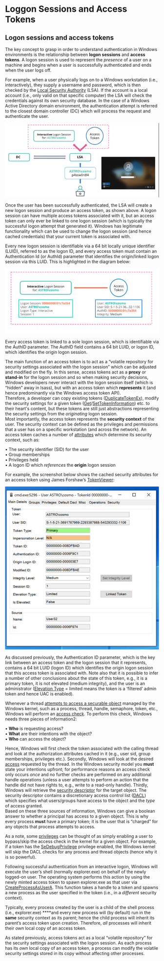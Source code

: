 # Loggon Sessions and Access Tokens

## Logon sessions and access tokens

The key concept to grasp in order to understand authentication in Windows environments is the relationship between **logon sessions** and **access tokens**. A logon session is used to represent the _presence_ of a user on a machine and begins when a user is successfully authenticated and ends when the user logs off.

  
For example, when a user physically logs on to a Windows workstation \(i.e., interactively\), they supply a username and password, which is then checked by the [Local Security Authority](https://docs.microsoft.com/en-us/windows-server/security/windows-authentication/credentials-processes-in-windows-authentication) \(LSA\). If the account is a local account \(i.e., only valid on that specific computer\) the LSA will check the credentials against its own security database. In the case of a Windows Active Directory domain environment, the authentication attempt is referred to the closest domain controller \(DC\) which will process the request and authenticate the user.  
  


![](../../../.gitbook/assets/image%20%2857%29.png)

 Once the user has been successfully authenticated, the LSA will create a new logon session and produce an access token, as shown above. A logon session can have multiple access tokens associated with it, but an access token can only ever be linked to one logon session \(which is typically the successful logon attempt that generated it\). Windows has legitimate functionality which can be used to change the logon session \(and hence cached credentials\) that your current token is associated with.  
  
 Every new logon session is identifiable via a 64 bit locally unique identifier \(LUID\), referred to as the logon ID, and every access token must contain an Authentication Id \(or AuthId\) parameter that identifies the origin/linked logon session via this LUID. This is highlighted in the diagram below:  
  
 

![](../../../.gitbook/assets/image%20%2856%29.png)

  
  
 Every access token is linked to a sole logon session, which is identifiable via the AuthID parameter. The AuthID field contains a 64 bit LUID, or logon ID, which identifies the origin logon session.  
  
The main function of an access token is to act as a “volatile repository for security settings associated with the logon session” which can be adjusted and modified on the fly. In this sense, access tokens act as a **proxy** or **stand-in** for the logon session and so when making security decisions, Windows developers never interact with the logon session itself \(which is “hidden” away in lsass\), but with an access token which **represents** it \(and hence predominantly via the Windows access token API\).   
Therefore, a developer can copy existing tokens \([DuplicateTokenEx](https://docs.microsoft.com/en-gb/windows/win32/api/securitybaseapi/nf-securitybaseapi-duplicatetokenex?redirectedfrom=MSDN)\), modify the security settings for a given token \([Get](https://docs.microsoft.com/en-us/windows/win32/api/securitybaseapi/nf-securitybaseapi-gettokeninformation)/[SetTokenInformation](https://docs.microsoft.com/en-us/windows/win32/api/securitybaseapi/nf-securitybaseapi-settokeninformation)\) etc. to their heart's content, but these tokens are still just abstractions representing the security settings from the _originating_ logon session.  
Most importantly, the access token represents the **security context** of the user. The security context can be defined as the privileges and permissions that a user has on a specific workstation \(and across the network\). An access token caches a number of [attributes](https://docs.microsoft.com/en-us/windows/win32/secauthz/access-tokens) which determine its security context, such as:  


• The security identifier \(SID\) for the user  
• Group memberships  
• Privileges held  
• A logon ID which _references_ the **origin** logon session  
  
For example, the screenshot below shows the cached security attributes for an access token using James Forshaw’s [TokenViewer](https://github.com/googleprojectzero/sandbox-attacksurface-analysis-tools):  


![](../../../.gitbook/assets/image%20%2855%29.png)

  
  
As discussed previously, the Authentication ID parameter, which is the key link between an access token and the logon session that it represents, contains a 64 bit LUID \(logon ID\) which identifies the origin logon session that this access token is associated with. Note also that it is possible to infer a number of other conclusions about the state of this token, e.g., it is a primary token, it is not elevated \(medium integrity\), and the user is an administrator \([Elevation Type](https://docs.microsoft.com/en-us/windows/win32/api/winnt/ne-winnt-token_elevation_type) = limited means the token is a ‘filtered’ admin token and hence UAC is enabled\).  
  
Whenever a thread [attempts to access a securable object](https://docs.microsoft.com/en-us/windows/win32/secauthz/interaction-between-threads-and-securable-objects) managed by the Windows kernel, such as a process, thread, handle, semaphore, token, etc., Windows will perform an [access check](https://docs.microsoft.com/en-us/windows/win32/api/securitybaseapi/nf-securitybaseapi-accesscheck). To perform this check, Windows needs three pieces of information2:

  
• **Who** is requesting access?  
• **What** are their intentions with the object?  
• **Who** can access the object?  
  
Hence, Windows will first check the token associated with the calling thread and look at the authorization attributes cached in it \(e.g., user sid, group memberships, privileges etc.\). Secondly, Windows will look at the desired [access](https://docs.microsoft.com/en-gb/windows/win32/secauthz/access-rights-and-access-masks) requested by the thread. In the Windows security model you **must** state your intentions upfront; for performance reasons an access check only occurs _once_ and no further checks are performed on any additional handle operations \(unless a user attempts to perform an action that the handle did not have rights to, e.g., write to a read-only handle\). Thirdly, Windows will retrieve the [security descriptor](https://docs.microsoft.com/en-us/windows/win32/secauthz/security-descriptors) for the target object. The security descriptor contains a discretionary access control list \([DACL](https://docs.microsoft.com/en-us/windows/win32/secauthz/access-control-lists)\) which specifies what users/groups have access to the object and the _type_ of access granted.   
Based on these three sources of information, Windows can give a boolean answer to whether a principal has access to a given object. This is why every process **must** have a primary token; it is the user that is “charged” for any objects that process attempts to access.

  
As a note, some [privileges](https://docs.microsoft.com/en-us/windows/win32/secauthz/privilege-constants) can be thought of as simply enabling a user to bypass/skip the access check in the kernel for a given object. For example, if a token has the [SeDebugPrivilege](https://docs.microsoft.com/en-us/windows/win32/api/processthreadsapi/nf-processthreadsapi-openprocess) privilege enabled, the Windows kernel will skip the DACL checks for any process and thread objects \(hence why it is so powerful\).

  
Following successful authentication from an interactive logon, Windows will execute the user’s shell \(normally explorer.exe\) on behalf of the newly logged-on user. The operating system performs this action by using the newly minted access token to spawn explorer.exe as that user via [CreateProcessAsUserA](https://docs.microsoft.com/en-us/windows/win32/api/processthreadsapi/nf-processthreadsapi-createprocessasusera). This function takes a handle to a token and spawns a new process as the user specified in the token \(i.e., in a _different_ security context\).

  
Typically, every process created by the user is a child of the shell process \(i.e., explorer.exe\) ****and every new process will \(by default\) run in the **same** security context as its parent; hence the child process will inherit its parent’s access token upon creation. Therefore, _all_ processes will inherit their _own_ local copy of an access token.

  
As stated previously, access tokens act as a local “volatile repository” for the security settings associated with the logon session. As each process has its _own_ local copy of an access token, a process can modify the volatile security settings stored in its copy without affecting other processes.  


